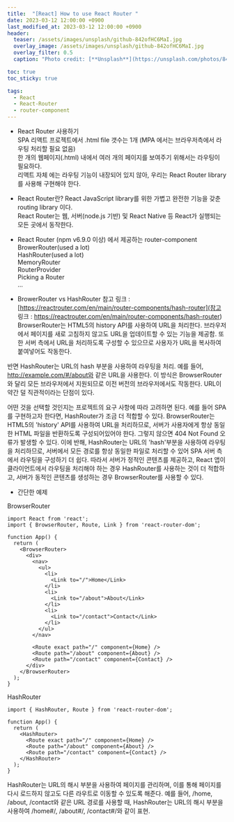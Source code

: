 ```yaml
---
title:  "[React] How to use React Router "
date: 2023-03-12 12:00:00 +0900
last_modified_at: 2023-03-12 12:00:00 +0900
header:
  teaser: /assets/images/unsplash/github-842ofHC6MaI.jpg
  overlay_image: /assets/images/unsplash/github-842ofHC6MaI.jpg
  overlay_filter: 0.5
  caption: "Photo credit: [**Unsplash**](https://unsplash.com/photos/842ofHC6MaI)"

toc: true
toc_sticky: true

tags:
  - React
  - React-Router
  - router-component
---
```

* React Router 사용하기   
SPA 리액트 프로젝트에서 .html file 갯수는 1개 (MPA 에서는 브라우저측에서 라우팅 처리할 필요 없음)  
한 개의 웹페이지(.html) 내에서 여러 개의 페이지를 보여주기 위해서는 라우팅이 필요하다.  
리액트 자체 에는 라우팅 기능이 내장되어 있지 않아, 우리는 React Router library를 사용해 구현해야 한다.   

* React Router란? 
React JavaScript library를 위한 가볍고 완전한 기능을 갖춘 routing library 이다.  
React Router는 웹, 서버(node.js 기반) 및 React Native 등 React가 실행되는 모든 곳에서 동작한다.  

* React Router (npm v6.9.0 이상) 에서 제공하는 router-component  
BrowerRouter(used a lot)  
HashRouter(used a lot)  
MemoryRouter  
RouterProvider  
Picking a Router  
...

* BrowerRouter vs HashRouter
  참고 링크 : [https://reactrouter.com/en/main/router-components/hash-router](참고 링크 : https://reactrouter.com/en/main/router-components/hash-router)
BrowserRouter는 HTML5의 history API를 사용하여 URL을 처리한다. 
브라우저에서 페이지를 새로 고침하지 않고도 URL을 업데이트할 수 있는 기능을 제공함.
또한 서버 측에서 URL을 처리하도록 구성할 수 있으므로 사용자가 URL을 복사하여 붙여넣어도 작동한다.

반면 HashRouter는 URL의 hash 부분을 사용하여 라우팅을 처리. 
예를 들어, http://example.com/#/about와 같은 URL을 사용한다. 
이 방식은 BrowserRouter와 달리 모든 브라우저에서 지원되므로 이전 버전의 브라우저에서도 작동한다. 
URL이 약간 덜 직관적이라는 단점이 있다. 

어떤 것을 선택할 것인지는 프로젝트의 요구 사항에 따라 고려하면 된다.
예를 들어 SPA 를 구현하고자 한다면, HashRouter가 조금 더 적합할 수 있다.
BrowserRouter는 HTML5의 'history' API를 사용하여 URL을 처리하므로, 서버가 사용자에게 항상 동일한 HTML 파일을 반환하도록 구성되어있어야 한다.
그렇지 않으면 404 Not Found 오류가 발생할 수 있다. 이에 반해, HashRouter는 URL의 'hash'부분을 사용하여 라우팅을 처리하므로,
서버에서 모든 경로를 항상 동일한 파일로 처리할 수 있어 SPA 서버 측에서 라우팅을 구성하기 더 쉽다.
따라서 서버가 정적인 콘텐츠를 제공하고, React 앱이 클라이언트에서 라우팅을 처리해야 하는 경우 HashRouter를 사용하는 것이 더 적합하고,
서버가 동적인 콘텐츠를 생성하는 경우 BrowserRouter를 사용할 수 있다.



* 간단한 예제

BrowserRouter
```
import React from 'react';
import { BrowserRouter, Route, Link } from 'react-router-dom';

function App() {
  return (
    <BrowserRouter>
      <div>
        <nav>
          <ul>
            <li>
              <Link to="/">Home</Link>
            </li>
            <li>
              <Link to="/about">About</Link>
            </li>
            <li>
              <Link to="/contact">Contact</Link>
            </li>
          </ul>
        </nav>

        <Route exact path="/" component={Home} />
        <Route path="/about" component={About} />
        <Route path="/contact" component={Contact} />
      </div>
    </BrowserRouter>
  );
}
```

HashRouter
```
import { HashRouter, Route } from 'react-router-dom';

function App() {
  return (
    <HashRouter>
      <Route exact path="/" component={Home} />
      <Route path="/about" component={About} />
      <Route path="/contact" component={Contact} />
    </HashRouter>
  );
}
```

HashRouter는 URL의 해시 부분을 사용하여 페이지를 관리하며, 이를 통해 페이지를 다시 로드하지 않고도 다른 라우트로 이동할 수 있도록 해준다. 
 예를 들어, /home, /about, /contact와 같은 URL 경로를 사용할 때, HashRouter는 URL의 해시 부분을 사용하여 /home#/, /about#/, /contact#/와 같이 표현.




